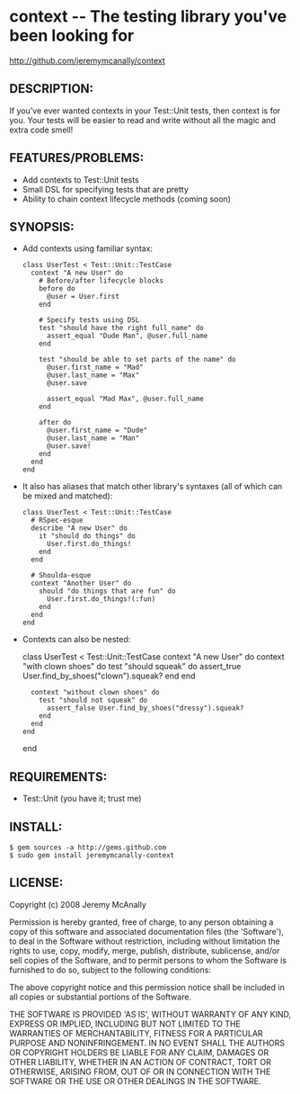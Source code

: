 # context -- The testing library you've been looking for

http://github.com/jeremymcanally/context

## DESCRIPTION:

If you've ever wanted contexts in your Test::Unit tests, then context is for you.  Your tests will be easier to read and write without all the magic and extra code smell!

## FEATURES/PROBLEMS:

* Add contexts to Test::Unit tests
* Small DSL for specifying tests that are pretty
* Ability to chain context lifecycle methods (coming soon)

## SYNOPSIS:

* Add contexts using familiar syntax:

      class UserTest < Test::Unit::TestCase
        context "A new User" do
          # Before/after lifecycle blocks
          before do
            @user = User.first
          end

          # Specify tests using DSL
          test "should have the right full_name" do
            assert_equal "Dude Man", @user.full_name
          end
    
          test "should be able to set parts of the name" do
            @user.first_name = "Mad"
            @user.last_name = "Max"
            @user.save
      
            assert_equal "Mad Max", @user.full_name
          end

          after do
            @user.first_name = "Dude"
            @user.last_name = "Man"
            @user.save!
          end
        end
      end

* It also has aliases that match other library's syntaxes (all of which can be mixed and matched):

      class UserTest < Test::Unit::TestCase
        # RSpec-esque
        describe "A new User" do
          it "should do things" do
            User.first.do_things!
          end
        end
  
        # Shoulda-esque
        context "Another User" do
          should "do things that are fun" do
            User.first.do_things!(:fun)
          end
        end
      end
    
* Contexts can also be nested:

    class UserTest < Test::Unit::TestCase
      context "A new User" do
        context "with clown shoes" do
          test "should squeak" do
            assert_true User.find_by_shoes("clown").squeak?
          end
        end
      
        context "without clown shoes" do
          test "should not squeak" do
            assert_false User.find_by_shoes("dressy").squeak?
          end
        end
      end
    end

## REQUIREMENTS:

* Test::Unit (you have it; trust me)

## INSTALL:
    
    $ gem sources -a http://gems.github.com
    $ sudo gem install jeremymcanally-context

## LICENSE:

Copyright (c) 2008 Jeremy McAnally

Permission is hereby granted, free of charge, to any person obtaining
a copy of this software and associated documentation files (the
'Software'), to deal in the Software without restriction, including
without limitation the rights to use, copy, modify, merge, publish,
distribute, sublicense, and/or sell copies of the Software, and to
permit persons to whom the Software is furnished to do so, subject to
the following conditions:

The above copyright notice and this permission notice shall be
included in all copies or substantial portions of the Software.

THE SOFTWARE IS PROVIDED 'AS IS', WITHOUT WARRANTY OF ANY KIND,
EXPRESS OR IMPLIED, INCLUDING BUT NOT LIMITED TO THE WARRANTIES OF
MERCHANTABILITY, FITNESS FOR A PARTICULAR PURPOSE AND NONINFRINGEMENT.
IN NO EVENT SHALL THE AUTHORS OR COPYRIGHT HOLDERS BE LIABLE FOR ANY
CLAIM, DAMAGES OR OTHER LIABILITY, WHETHER IN AN ACTION OF CONTRACT,
TORT OR OTHERWISE, ARISING FROM, OUT OF OR IN CONNECTION WITH THE
SOFTWARE OR THE USE OR OTHER DEALINGS IN THE SOFTWARE.